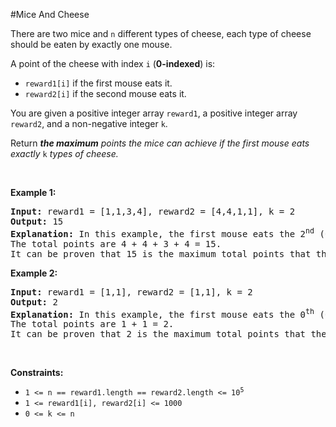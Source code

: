 #Mice And Cheese
<p>There are two mice and <code>n</code> different types of cheese, each type of cheese should be eaten by exactly one mouse.</p>
<p>A point of the cheese with index <code>i</code> (<strong>0-indexed</strong>) is:</p>
<ul>
<li><code>reward1[i]</code> if the first mouse eats it.</li>
<li><code>reward2[i]</code> if the second mouse eats it.</li>
</ul>
<p>You are given a positive integer array <code>reward1</code>, a positive integer array <code>reward2</code>, and a non-negative integer <code>k</code>.</p>
<p>Return <em><strong>the maximum</strong> points the mice can achieve if the first mouse eats exactly </em><code>k</code><em> types of cheese.</em></p>
<p> </p>
<p><strong class="example">Example 1:</strong></p>
<pre><strong>Input:</strong> reward1 = [1,1,3,4], reward2 = [4,4,1,1], k = 2
<strong>Output:</strong> 15
<strong>Explanation:</strong> In this example, the first mouse eats the 2<sup>nd</sup> (0-indexed) and the 3<sup>rd</sup> types of cheese, and the second mouse eats the 0<sup>th</sup> and the 1<sup>st</sup> types of cheese.
The total points are 4 + 4 + 3 + 4 = 15.
It can be proven that 15 is the maximum total points that the mice can achieve.
</pre>
<p><strong class="example">Example 2:</strong></p>
<pre><strong>Input:</strong> reward1 = [1,1], reward2 = [1,1], k = 2
<strong>Output:</strong> 2
<strong>Explanation:</strong> In this example, the first mouse eats the 0<sup>th</sup> (0-indexed) and 1<sup>st</sup> types of cheese, and the second mouse does not eat any cheese.
The total points are 1 + 1 = 2.
It can be proven that 2 is the maximum total points that the mice can achieve.
</pre>
<p> </p>
<p><strong>Constraints:</strong></p>
<ul>
<li><code>1 &lt;= n == reward1.length == reward2.length &lt;= 10<sup>5</sup></code></li>
<li><code>1 &lt;= reward1[i], reward2[i] &lt;= 1000</code></li>
<li><code>0 &lt;= k &lt;= n</code></li>
</ul>
